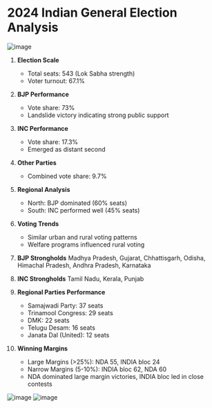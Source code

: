 # 2024 Indian General Election Analysis
![image](https://github.com/Bhavin6969/Web_Scraping_2024_election/assets/103599813/eefce856-9d33-4741-b08f-f7224aabb43e)

1. **Election Scale**
   - Total seats: 543 (Lok Sabha strength)
   - Voter turnout: 67.1%

2. **BJP Performance**
   - Vote share: 73%
   - Landslide victory indicating strong public support

3. **INC Performance**
   - Vote share: 17.3%
   - Emerged as distant second

4. **Other Parties**
   - Combined vote share: 9.7%

5. **Regional Analysis**
   - North: BJP dominated (60% seats)
   - South: INC performed well (45% seats)

6. **Voting Trends**
   - Similar urban and rural voting patterns
   - Welfare programs influenced rural voting

7. **BJP Strongholds**
   Madhya Pradesh, Gujarat, Chhattisgarh, Odisha, Himachal Pradesh, Andhra Pradesh, Karnataka

8. **INC Strongholds**
   Tamil Nadu, Kerala, Punjab

9. **Regional Parties Performance**
   - Samajwadi Party: 37 seats
   - Trinamool Congress: 29 seats
   - DMK: 22 seats
   - Telugu Desam: 16 seats
   - Janata Dal (United): 12 seats

10. **Winning Margins**
    - Large Margins (>25%): NDA 55, INDIA bloc 24
    - Narrow Margins (5-10%): INDIA bloc 62, NDA 60
    - NDA dominated large margin victories, INDIA bloc led in close contests


![image](https://github.com/Bhavin6969/Web_Scraping_2024_election/assets/103599813/f8a019cc-3eef-4b83-9d9f-7643d956dda9) ![image](https://github.com/Bhavin6969/Web_Scraping_2024_election/assets/103599813/ffc838c2-1849-4a38-b4e5-42ee5972874d)


